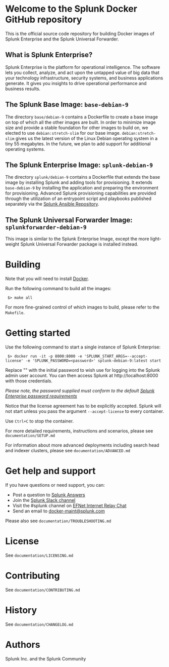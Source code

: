 # Welcome to the Splunk Docker GitHub repository

This is the official source code repository for building Docker images of Splunk Enterprise
and the Splunk Universal Forwarder. 

## What is Splunk Enterprise?

Splunk Enterprise is the platform for operational intelligence. The software lets
you collect, analyze, and act upon the untapped value of big data that your technology
infrastructure, security systems, and business applications generate. It gives you
insights to drive operational performance and business results.

## The Splunk Base Image:   ```base-debian-9```

The directory `base/debian-9` contains a Dockerfile to create a base image on top
of which all the other images are built. In order to minimize image size and provide
a stable foundation for other images to build on, we elected to use `debian:stretch-slim` for our base image. `debian:stretch-slim` gives us the latest version of the Linux
Debian operating system in a tiny 55 megabytes. In the future, we plan to add
support for additional operating systems.

## The Splunk Enterprise Image:   ```splunk-debian-9```

The directory `splunk/debian-9` contains a Dockerfile that extends the base image
by installing Splunk and adding tools for provisioning. It extends `base-debian-9`
by installing the application and preparing the environment for provisioning.
Advanced Splunk provisioning capabilities are provided through the utilization 
of an entrypoint script and playbooks published separately via the
[Splunk Ansible Repository](https://github.com/splunk/splunk-ansible).

## The Splunk Universal Forwarder Image:   ```splunkforwarder-debian-9```

This image is similar to the Splunk Enterprise Image, except the more light-weight
Splunk Universal Forwarder package is installed instead.


# Building

Note that you will need to install [Docker](https://docs.docker.com/install/). 

Run the following command to build all the images:

```
 $> make all 
```

For more fine-grained control of which images to build, please refer to the `Makefile`.


# Getting started

Use the following command to start a single instance of Splunk Enterprise:
```
 $> docker run -it -p 8000:8000 -e 'SPLUNK_START_ARGS=--accept-license' -e 'SPLUNK_PASSWORD=<password>' splunk-debian-9:latest start
```
Replace "<password>" with the initial password to wish use for logging into the Splunk admin
user account. You can then access Splunk at http://localhost:8000 with those credentials.

*Please note, the password supplied must conform to the default
[Splunk Enterprise password requirements](https://docs.splunk.com/Documentation/Splunk/7.1.2/Security/Configurepasswordsinspecfile)*

Notice that the license agreement has to be explicitly accepted. Splunk will not start
unless you pass the argument `--accept-license` to every container.

Use `Ctrl+C` to stop the container.

For more detailed requirements, instructions and scenarios, please see
`documentation/SETUP.md`

For information about more advanced deployments including search head and indexer
clusters, please see `documentation/ADVANCED.md` 


# Get help and support

If you have questions or need support, you can:

* Post a question to [Splunk Answers](http://answers.splunk.com)
* Join the [Splunk Slack channel](http://splunk-usergroups.slack.com)
* Visit the #splunk channel on [EFNet Internet Relay Chat](http://www.efnet.org)
* Send an email to [docker-maint@splunk.com](mailto:docker-maint@splunk.com)

Please also see `documentation/TROUBLESHOOTING.md`


# License

See `documentation/LICENSING.md`


# Contributing

See `documentation/CONTRIBUTING.md`


# History

See `documentation/CHANGELOG.md`


# Authors

Splunk Inc. and the Splunk Community
